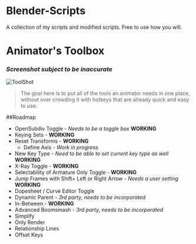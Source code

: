 # Blender-Scripts
A collection of my scripts and modified scripts. Free to use how you will.

# Animator's Toolbox
### *Screenshot subject to be inaccurate*
![ToolShot](http://i.imgur.com/DdkM7nF.png)
>The goal here is to put all of the tools an animator needs in one place, without over crowding it with hotkeys that are already quick and easy to use.

##Roadmap
* OpenSubdiv Toggle - *Needs to be a toggle box* **WORKING**
* Keying Sets - **WORKING**
* Reset Transforms - **WORKING**
  * Define Axis - *Work in progress*
* New Key Type - *Need to be able to set current key type as well* **WORKING**
* X-Ray Toggle - **WORKING**
* Selectability of Armature Only Toggle - **WORKING**
* Jump Frames with Shift+ Left or Right Arrow - *Needs a user setting* **WORKING**
* Dopesheet / Curve Editor Toggle
* Dynamic Parent - *3rd party, needs to be incorporated*
* In-Between - **WORKING**
* Advanced Boomsmash - *3rd party, needs to be incorporated*
* Simplify
* Only Render
* Relationship Lines
* Offset Keys
